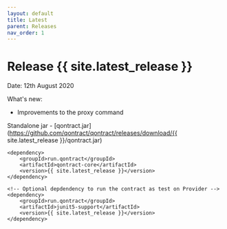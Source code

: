 ```yaml
---
layout: default
title: Latest
parent: Releases
nav_order: 1
---
```


Release {{ site.latest_release }}
=================================

Date: 12th August 2020

What's new:
- Improvements to the proxy command

Standalone jar - [qontract.jar](https://github.com/qontract/qontract/releases/download/{{ site.latest_release }}/qontract.jar)

```
<dependency>
    <groupId>run.qontract</groupId>
    <artifactId>qontract-core</artifactId>
    <version>{{ site.latest_release }}</version>
</dependency>

<!-- Optional depdendency to run the contract as test on Provider -->
<dependency>
    <groupId>run.qontract</groupId>
    <artifactId>junit5-support</artifactId>
    <version>{{ site.latest_release }}</version>
</dependency>
```
